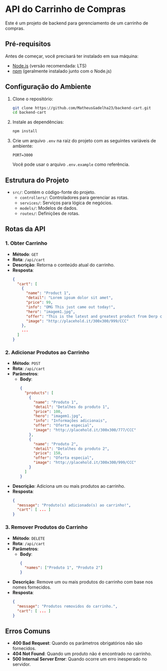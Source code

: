 # API do Carrinho de Compras

Este é um projeto de backend para gerenciamento de um carrinho de compras.

## Pré-requisitos

Antes de começar, você precisará ter instalado em sua máquina:

- [Node.js](https://nodejs.org/) (versão recomendada: LTS)
- [npm](https://www.npmjs.com/) (geralmente instalado junto com o Node.js)

## Configuração do Ambiente

1. Clone o repositório:

   ```bash
   git clone https://github.com/MatheusGadelha23/backend-cart.git
   cd backend-cart
   ```

2. Instale as dependências:

   ```bash
   npm install
   ```

3. Crie um arquivo `.env` na raiz do projeto com as seguintes variáveis de ambiente:

   ```plaintext
   PORT=3000
   ```

   Você pode usar o arquivo `.env.example` como referência.

## Estrutura do Projeto

- `src/`: Contém o código-fonte do projeto.
  - `controllers/`: Controladores para gerenciar as rotas.
  - `services/`: Serviços para lógica de negócios.
  - `models/`: Modelos de dados.
  - `routes/`: Definições de rotas.

## Rotas da API

### 1. Obter Carrinho

- **Método**: `GET`
- **Rota**: `/api/cart`
- **Descrição**: Retorna o conteúdo atual do carrinho.
- **Resposta**:
  ```json
  {
    "cart": [
      {
        "name": "Product 1",
        "detail": "Lorem ipsum dolor sit amet",
        "price": 99,
        "info": "OMG This just came out today!",
        "hero": "imagem1.jpg",
        "offer": "This is the latest and greatest product from Derp corp.",
        "image": "http://placehold.it/300x300/999/CCC"
      },
      ...
    ]
  }
  ```

### 2. Adicionar Produtos ao Carrinho

- **Método**: `POST`
- **Rota**: `/api/cart`
- **Parâmetros**:
  - **Body**:
    ```json
    {
      "products": [
        {
          "name": "Produto 1",
          "detail": "Detalhes do produto 1",
          "price": 100,
          "hero": "imagem1.jpg",
          "info": "Informações adicionais",
          "offer": "Oferta especial",
          "image": "http://placehold.it/300x300/777/CCC"
        },
        {
          "name": "Produto 2",
          "detail": "Detalhes do produto 2",
          "price": 150,
          "offer": "Oferta especial",
          "image": "http://placehold.it/300x300/999/CCC"
        }
      ]
    }
    ```
- **Descrição**: Adiciona um ou mais produtos ao carrinho.
- **Resposta**:
  ```json
  {
    "message": "Produto(s) adicionado(s) ao carrinho!",
    "cart": [ ... ]
  }
  ```

### 3. Remover Produtos do Carrinho

- **Método**: `DELETE`
- **Rota**: `/api/cart`
- **Parâmetros**:
  - **Body**:
    ```json
    {
      "names": ["Produto 1", "Produto 2"]
    }
    ```
- **Descrição**: Remove um ou mais produtos do carrinho com base nos nomes fornecidos.
- **Resposta**:
  ```json
  {
    "message": "Produtos removidos do carrinho.",
    "cart": [ ... ]
  }
  ```

## Erros Comuns

- **400 Bad Request**: Quando os parâmetros obrigatórios não são fornecidos.
- **404 Not Found**: Quando um produto não é encontrado no carrinho.
- **500 Internal Server Error**: Quando ocorre um erro inesperado no servidor.
